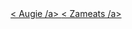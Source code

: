 <html>
<a href="hasaugie.scoredabroomball.me">< Augie /a>
<a href="haszameats.scoredabroomball.me">< Zameats /a>
</html>
 
